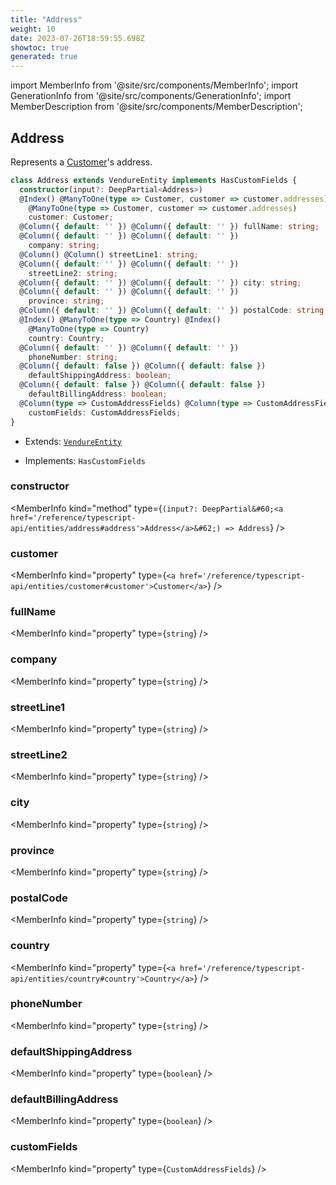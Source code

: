 ```yaml
---
title: "Address"
weight: 10
date: 2023-07-26T18:59:55.698Z
showtoc: true
generated: true
---
```

<!-- This file was generated from the Vendure source. Do not modify. Instead, re-run the "docs:build" script -->
import MemberInfo from '@site/src/components/MemberInfo';
import GenerationInfo from '@site/src/components/GenerationInfo';
import MemberDescription from '@site/src/components/MemberDescription';


## Address

<GenerationInfo sourceFile="packages/core/src/entity/address/address.entity.ts" sourceLine="16" packageName="@vendure/core" />

Represents a <a href='/reference/typescript-api/entities/customer#customer'>Customer</a>'s address.

```ts title="Signature"
class Address extends VendureEntity implements HasCustomFields {
  constructor(input?: DeepPartial<Address>)
  @Index() @ManyToOne(type => Customer, customer => customer.addresses) @Index()
    @ManyToOne(type => Customer, customer => customer.addresses)
    customer: Customer;
  @Column({ default: '' }) @Column({ default: '' }) fullName: string;
  @Column({ default: '' }) @Column({ default: '' })
    company: string;
  @Column() @Column() streetLine1: string;
  @Column({ default: '' }) @Column({ default: '' })
    streetLine2: string;
  @Column({ default: '' }) @Column({ default: '' }) city: string;
  @Column({ default: '' }) @Column({ default: '' })
    province: string;
  @Column({ default: '' }) @Column({ default: '' }) postalCode: string;
  @Index() @ManyToOne(type => Country) @Index()
    @ManyToOne(type => Country)
    country: Country;
  @Column({ default: '' }) @Column({ default: '' })
    phoneNumber: string;
  @Column({ default: false }) @Column({ default: false })
    defaultShippingAddress: boolean;
  @Column({ default: false }) @Column({ default: false })
    defaultBillingAddress: boolean;
  @Column(type => CustomAddressFields) @Column(type => CustomAddressFields)
    customFields: CustomAddressFields;
}
```
* Extends: <code><a href='/reference/typescript-api/entities/vendure-entity#vendureentity'>VendureEntity</a></code>


* Implements: <code>HasCustomFields</code>



<div className="members-wrapper">

### constructor

<MemberInfo kind="method" type={`(input?: DeepPartial&#60;<a href='/reference/typescript-api/entities/address#address'>Address</a>&#62;) => Address`}   />


### customer

<MemberInfo kind="property" type={`<a href='/reference/typescript-api/entities/customer#customer'>Customer</a>`}   />


### fullName

<MemberInfo kind="property" type={`string`}   />


### company

<MemberInfo kind="property" type={`string`}   />


### streetLine1

<MemberInfo kind="property" type={`string`}   />


### streetLine2

<MemberInfo kind="property" type={`string`}   />


### city

<MemberInfo kind="property" type={`string`}   />


### province

<MemberInfo kind="property" type={`string`}   />


### postalCode

<MemberInfo kind="property" type={`string`}   />


### country

<MemberInfo kind="property" type={`<a href='/reference/typescript-api/entities/country#country'>Country</a>`}   />


### phoneNumber

<MemberInfo kind="property" type={`string`}   />


### defaultShippingAddress

<MemberInfo kind="property" type={`boolean`}   />


### defaultBillingAddress

<MemberInfo kind="property" type={`boolean`}   />


### customFields

<MemberInfo kind="property" type={`CustomAddressFields`}   />




</div>
